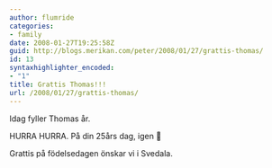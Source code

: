 ```yaml
---
author: flumride
categories:
- family
date: 2008-01-27T19:25:58Z
guid: http://blogs.merikan.com/peter/2008/01/27/grattis-thomas/
id: 13
syntaxhighlighter_encoded:
- "1"
title: Grattis Thomas!!!
url: /2008/01/27/grattis-thomas/
---
```


Idag fyller Thomas år.

HURRA HURRA. På din 25års dag, igen 🙂

Grattis på födelsedagen önskar vi i Svedala.